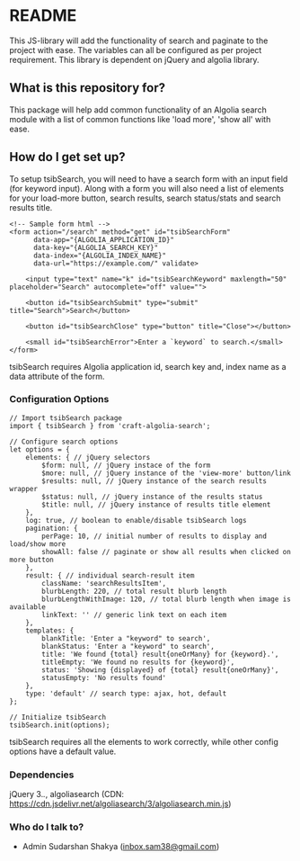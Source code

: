# README #

This JS-library will add the functionality of search and paginate to the project with ease. The variables can all be configured as per project requirement. This library is dependent on jQuery and algolia library.

## What is this repository for? ##

This package will help add common functionality of an Algolia search module with a list of common functions like 'load more', 'show all' with ease.

## How do I get set up? ##
To setup tsibSearch, you will need to have a search form with an input field (for keyword input). Along with a form you will also need a list of elements for your load-more button, search results, search status/stats and search results title.

```
<!-- Sample form html -->
<form action="/search" method="get" id="tsibSearchForm" 
      data-app="{ALGOLIA_APPLICATION_ID}"
      data-key="{ALGOLIA_SEARCH_KEY}"
      data-index="{ALGOLIA_INDEX_NAME}"
      data-url="https://example.com/" validate>

    <input type="text" name="k" id="tsibSearchKeyword" maxlength="50" placeholder="Search" autocomplete="off" value="">
    
    <button id="tsibSearchSubmit" type="submit" title="Search">Search</button>
    
    <button id="tsibSearchClose" type="button" title="Close"></button>
    
    <small id="tsibSearchError">Enter a `keyword` to search.</small>
</form>
``` 

tsibSearch requires Algolia application id, search key and, index name as a data attribute of the form.

### Configuration Options ###
```
// Import tsibSearch package
import { tsibSearch } from 'craft-algolia-search';

// Configure search options
let options = {
    elements: { // jQuery selectors
        $form: null, // jQuery instace of the form
        $more: null, // jQuery instance of the 'view-more' button/link
        $results: null, // jQuery instance of the search results wrapper
        $status: null, // jQuery instance of the results status
        $title: null, // jQuery instance of results title element
    },
    log: true, // boolean to enable/disable tsibSearch logs
    pagination: {
        perPage: 10, // initial number of results to display and load/show more
        showAll: false // paginate or show all results when clicked on more button
    },
    result: { // individual search-result item
        className: 'searchResultsItem',
        blurbLength: 220, // total result blurb length
        blurbLengthWithImage: 120, // total blurb length when image is available
        linkText: '' // generic link text on each item
    },
    templates: {
        blankTitle: 'Enter a "keyword" to search',
        blankStatus: 'Enter a "keyword" to search',
        title: 'We found {total} result{oneOrMany} for {keyword}.',
        titleEmpty: 'We found no results for {keyword}',
        status: 'Showing {displayed} of {total} result{oneOrMany}',
        statusEmpty: 'No results found'
    },
    type: 'default' // search type: ajax, hot, default
};

// Initialize tsibSearch
tsibSearch.init(options);
```

tsibSearch requires all the elements to work correctly, while other config options have a default value.


### Dependencies ###
jQuery 3.*.*, algoliasearch (CDN: https://cdn.jsdelivr.net/algoliasearch/3/algoliasearch.min.js)


### Who do I talk to? ###

* Admin
Sudarshan Shakya (inbox.sam38@gmail.com)
